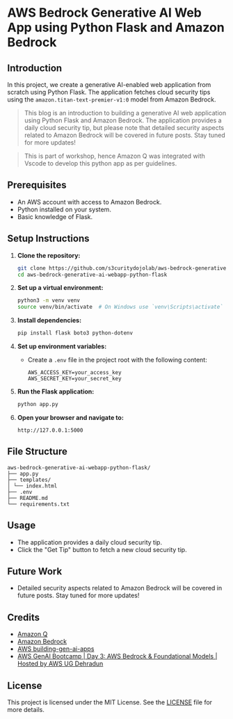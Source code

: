 # AWS Bedrock Generative AI Web App using Python Flask and Amazon Bedrock


## Introduction

In this project, we create a generative AI-enabled web application from scratch using Python Flask. The application fetches cloud security tips using the `amazon.titan-text-premier-v1:0` model from Amazon Bedrock.

> This blog is an introduction to building a generative AI web application using Python Flask and Amazon Bedrock. The application provides a daily cloud security tip, but please note that detailed security aspects related to Amazon Bedrock will be covered in future posts. Stay tuned for more updates!

> This is part of workshop, hence Amazon Q was integrated with Vscode to develop this python app as per guidelines.

## Prerequisites

- An AWS account with access to Amazon Bedrock.
- Python installed on your system.
- Basic knowledge of Flask.

## Setup Instructions

1. **Clone the repository:**
    ```sh
    git clone https://github.com/s3curitydojolab/aws-bedrock-generative-ai-webapp-python-flask
    cd aws-bedrock-generative-ai-webapp-python-flask
    ```

2. **Set up a virtual environment:**
    ```sh
    python3 -m venv venv
    source venv/bin/activate  # On Windows use `venv\Scripts\activate`
    ```

3. **Install dependencies:**
    ```sh
    pip install flask boto3 python-dotenv
    ```

4. **Set up environment variables:**
    - Create a `.env` file in the project root with the following content:
        ```
        AWS_ACCESS_KEY=your_access_key
        AWS_SECRET_KEY=your_secret_key
        ```

5. **Run the Flask application:**
    ```sh
    python app.py
    ```

6. **Open your browser and navigate to:**
    ```
    http://127.0.0.1:5000
    ```

## File Structure

```
aws-bedrock-generative-ai-webapp-python-flask/
├── app.py
├── templates/
│ └── index.html
├── .env
├── README.md
└── requirements.txt
```


## Usage

- The application provides a daily cloud security tip.
- Click the "Get Tip" button to fetch a new cloud security tip.

## Future Work

- Detailed security aspects related to Amazon Bedrock will be covered in future posts. Stay tuned for more updates!

## Credits

- [Amazon Q](https://aws.amazon.com/q/)
- [Amazon Bedrock](https://aws.amazon.com/bedrock)
- [AWS building-gen-ai-apps](https://catalog.workshops.aws/building-gen-ai-apps)
- [AWS GenAI Bootcamp | Day 3: AWS Bedrock & Foundational Models | Hosted by AWS UG Dehradun](https://www.youtube.com/watch?v=DjhcU4uZ2VQ)

## License

This project is licensed under the MIT License. See the [LICENSE](LICENSE) file for more details.
